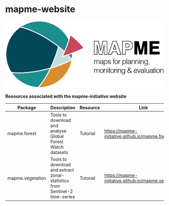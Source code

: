 # mapme-website
![mapme-logo](assets/mapme-logo.png)

**Resources associated with the mapme-initiative website**

| Package          | Description                                                  | Resource | Link                                                 |
| ---------------- | ------------------------------------------------------------ | -------- | ---------------------------------------------------- |
| mapme.forest     | Tools to download and analyse Global Forest Watch datasets   | Tutorial | https://mapme-initiative.github.io/mapme.forest/     |
| mapme.vegetation | Tools to download and extract zonal-statistics from Sentinel-2 time-series | Tutorial | https://mapme-initiative.github.io/mapme.vegetation/ |

